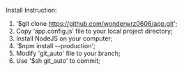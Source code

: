 Install Instruction:

1. '$git clone https://github.com/wonderwrz0606/app.git';
2. Copy ‘app.config.js’ file to your local project directory;
3. Install NodeJS on your computer;
4. '$npm install --production';
5. Modify 'git_auto' file to your branch;
6. Use '$sh git_auto' to commit; 
